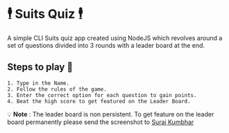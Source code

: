 # 🕴 Suits Quiz 🕴

A simple CLI Suits quiz app created using NodeJS which revolves around a set of questions divided into 3 rounds with a leader board at the end.

## Steps to play 🎯
    1. Type in the Name.
    2. Follow the rules of the game.
    3. Enter the correct option for each question to gain points.
    4. Beat the high score to get featured on the Leader Board.
    
💡 **Note** : The leader board is non persistent. To get feature on the leader board permanently please send the screenshot to [Suraj Kumbhar](mailto:surajkannankumbhar)
